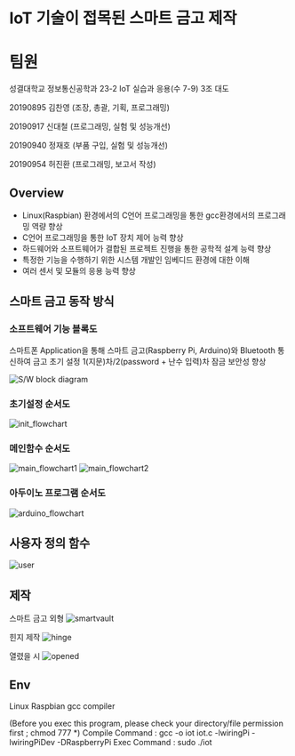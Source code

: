 # IoT 기술이 접목된 스마트 금고 제작

# 팀원
성결대학교 정보통신공학과 23-2 IoT 실습과 응용(수 7-9) 3조 대도

20190895 김찬영 (조장, 총괄, 기획, 프로그래밍)

20190917 신대철 (프로그래밍, 실험 및 성능개선)

20190940 정재호 (부품 구입, 실험 및 성능개선)

20190954 허진환 (프로그래밍, 보고서 작성)


## Overview
 - Linux(Raspbian) 환경에서의 C언어 프로그래밍을 통한 gcc환경에서의 프로그래밍 역량 향상
 - C언어 프로그래밍을 통한 IoT 장치 제어 능력 향상
 - 하드웨어와 소프트웨어가 결합된 프로젝트 진행을 통한 공학적 설계 능력 향상
 - 특정한 기능을 수행하기 위한 시스템 개발인 임베디드 환경에 대한 이해
 - 여러 센서 및 모듈의 응용 능력 향상


## 스마트 금고 동작 방식

### 소프트웨어 기능 블록도

스마트폰 Application을 통해 스마트 금고(Raspberry Pi, Arduino)와 Bluetooth 통신하여 금고 초기 설정
1(지문)차/2(password + 난수 입력)차 잠금 보안성 향상

![S/W block diagram](/img/swblockdg.png?raw=true "Title")

### 초기설정 순서도

![init_flowchart](/img/순서도_라즈베리파이_01초기설정.svg)


### 메인함수 순서도

![main_flowchart1](/img/순서도_라즈베리파이_02메인함수.svg)
![main_flowchart2](/img/순서도_라즈베리파이_03메인함수.svg)


### 아두이노 프로그램 순서도

![arduino_flowchart](/img/순서도_아두이노_프로그램.svg)


## 사용자 정의 함수

![user](/img/userdeffunc.png)


## 제작

스마트 금고 외형
![smartvault](/img/smartvault.jpg)


힌지 제작
![hinge](/img/hinge.jpg)


열렸을 시
![opened](/img/opened.jpg)


## Env

Linux Raspbian gcc compiler

(Before you exec this program, please check your directory/file permission first ; chmod 777 *)
Compile Command : gcc -o iot iot.c -lwiringPi -lwiringPiDev -DRaspberryPi
Exec Command : sudo ./iot